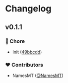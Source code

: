 # Changelog


## v0.1.1


### 🏡 Chore

- Init ([49bbcdd](https://github.com/namesmt/sencrypt/commit/49bbcdd))

### ❤️ Contributors

- NamesMT ([@NamesMT](http://github.com/NamesMT))


